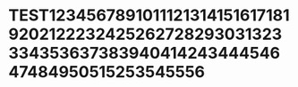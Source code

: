 # TEST1234567891011121314151617181920212223242526272829303132333435363738394041424344454647484950515253545556
